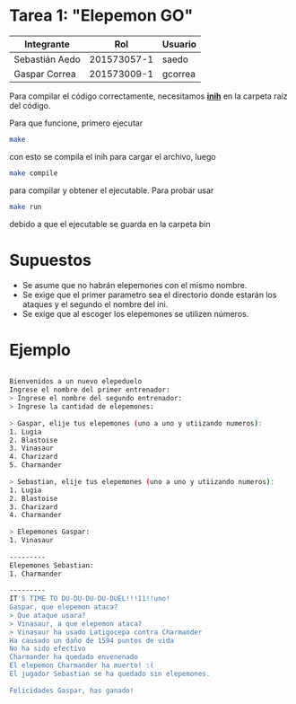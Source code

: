 # Tarea 1: "Elepemon GO"

|Integrante|Rol|Usuario|
|----|----|----|
| Sebastián Aedo |201573057-1|saedo|
| Gaspar Correa |201573009-1|gcorrea|

Para compilar el código correctamente, necesitamos [**inih**](https://github.com/benhoyt/inih) en la carpeta raíz del código.

Para que funcione, primero ejecutar
```bash
make
```
con esto se compila el inih para cargar el archivo, luego
```bash
make compile
```

para compilar y obtener el ejecutable. Para probar usar
```bash
make run
```
debido a que el ejecutable se guarda en la carpeta bin

# Supuestos

* Se asume que no habrán elepemones con el mismo nombre.
* Se exige que el primer parametro sea el directorio donde estarán los ataques y el segundo el nombre del ini.
* Se exige que al escoger los elepemones se utilizen números.

# Ejemplo
```bash

Bienvenidos a un nuevo elepeduelo
Ingrese el nombre del primer entrenador:
> Ingrese el nombre del segundo entrenador:
> Ingrese la cantidad de elepemones:
 
> Gaspar, elije tus elepemones (uno a uno y utiizando numeros):
1. Lugia
2. Blastoise
3. Vinasaur
4. Charizard
5. Charmander
 
> Sebastian, elije tus elepemones (uno a uno y utiizando numeros):
1. Lugia
2. Blastoise
3. Charizard
4. Charmander
 
> Elepemones Gaspar:
1. Vinasaur
 
---------
Elepemones Sebastian:
1. Charmander
 
---------
IT'S TIME TO DU-DU-DU-DU-DUEL!!!11!!uno!
Gaspar, que elepemon ataca?
> Que ataque usara?
> Vinasaur, a que elepemon ataca?
> Vinasaur ha usado Latigocepa contra Charmander
Ha causado un daño de 1594 puntos de vida
No ha sido efectivo
Charmander ha quedado envenenado
El elepemon Charmander ha muerto! :(
El jugador Sebastian se ha quedado sin elepemones.
 
Felicidades Gaspar, has ganado!

```

